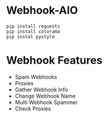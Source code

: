 # Webhook-AIO
```Install ALL Requirements
pip install requests
pip install colorama
pip instal pystyle
```
# Webhook Features
- Spam Webhooks
- Proxies
- Gather Webhook Info
- Change Webhook Name
- Multi Webhook Spammer
- Check Proxies

